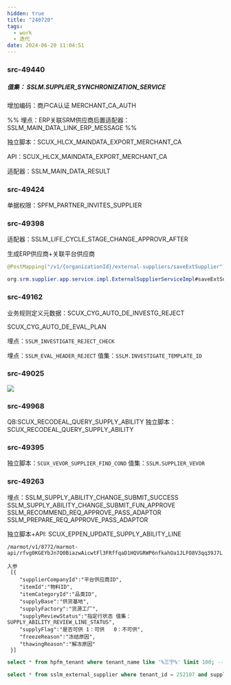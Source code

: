 ```yaml
---
hidden: true
title: "240720"
tags:
  - work
  - 迭代
date: 2024-06-20 11:04:51
---
```


### src-49440

##### 值集：  SSLM.SUPPLIER_SYNCHRONIZATION_SERVICE

增加编码：商户CA认证  MERCHANT_CA_AUTH

%% 埋点：ERP关联SRM供应商后置适配器：SSLM_MAIN_DATA_LINK_ERP_MESSAGE %%

独立脚本：SCUX_HLCX_MAINDATA_EXPORT_MERCHANT_CA

API：SCUX_HLCX_MAINDATA_EXPORT_MERCHANT_CA

适配器：SSLM_MAIN_DATA_RESULT



### src-49424

单据权限：SPFM_PARTNER_INVITES_SUPPLIER


### src-49398

适配器：SSLM_LIFE_CYCLE_STAGE_CHANGE_APPROVR_AFTER


生成ERP供应商+关联平台供应商

```java
@PostMapping("/v1/{organizationId}/external-suppliers/saveExtSupplier")

org.srm.supplier.app.service.impl.ExternalSupplierServiceImpl#saveExtSupplier
```


### src-49162

业务规则定义元数据：SCUX_CYG_AUTO_DE_INVESTG_REJECT

SCUX_CYG_AUTO_DE_EVAL_PLAN

埋点：`SSLM_INVESTIGATE_REJECT_CHECK`

埋点：`SSLM_EVAL_HEADER_REJECT`
值集：`SSLM.INVESTIGATE_TEMPLATE_ID`


### src-49025

![](https://s3.bmp.ovh/imgs/2024/06/28/b71d78b656029f16.png)



### src-49968

QB:SCUX_RECODEAL_QUERY_SUPPLY_ABILITY
独立脚本：SCUX_RECODEAL_QUERY_SUPPLY_ABILITY


### src-49395

独立脚本：`SCUX_VEVOR_SUPPLIER_FIND_COND`
值集：`SSLM.SUPPLIER_VEVOR`


### src-49263

埋点：SSLM_SUPPLY_ABILITY_CHANGE_SUBMIT_SUCCESS
SSLM_SUPPLY_ABILITY_CHANGE_SUBMIT_FUN_APPROVE
SSLM_RECOMMEND_REQ_APPROVE_PASS_ADAPTOR
SSLM_PREPARE_REQ_APPROVE_PASS_ADAPTOR

独立脚本+API: SCUX_EPPEN_UPDATE_SUPPLY_ABILITY_LINE


```
/marmot/v1/8772/marmot-api/rfvg0KGEYbJn7Q0BiazwAicwtFl3FRffqaD1HQVGRWP6nfkahOa1JLFO8V3qq39J7L

入参
 [{
    "supplierCompanyId":"平台供应商ID",
    "itemId":"物料ID",
    "itemCategoryId":"品类ID",
    "supplyBase":"供货基地",
    "supplyFactory":"货源工厂",
    "supplyReviewStatus":"指定行状态 值集：SUPPLY_ABILITY_REVIEW_LINE_STATUS",
    "supplyFlag":"是否可供 1：可供   0：不可供",
    "freezeReason":"冻结原因",
    "thawingReason":"解冻原因"
 }]
```




```sql
select * from hpfm_tenant where tenant_name like '%三宁%' limit 100; -- 252107

select * from sslm_external_supplier where tenant_id = 252107 and supplier_num = 'JY00001904'; -- 1088212
```